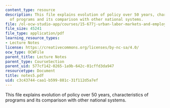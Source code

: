 ```yaml
---
content_type: resource
description: This file explains evolution of policy over 50 years, characteristics
  of programs and its comparison with other national systems.
file: /ol-ocw-studio-app/courses/15-677j-urban-labor-markets-and-employment-policy-spring-2005/c3c43744caa1b599881c31f112d5a7ef_notes5.pdf
file_size: 45241
file_type: application/pdf
learning_resource_types:
- Lecture Notes
license: https://creativecommons.org/licenses/by-nc-sa/4.0/
ocw_type: OCWFile
parent_title: Lecture Notes
parent_type: CourseSection
parent_uid: 577cf142-0265-1a9b-642c-01cffd3da947
resourcetype: Document
title: notes5.pdf
uid: c3c43744-caa1-b599-881c-31f112d5a7ef
---
```

This file explains evolution of policy over 50 years, characteristics of programs and its comparison with other national systems.